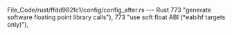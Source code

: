 File_Code/rust/ffdd982fc1/config/config_after.rs --- Rust
773         "generate software floating point library calls"),                                                                                               773         "use soft float ABI (*eabihf targets only)"),

